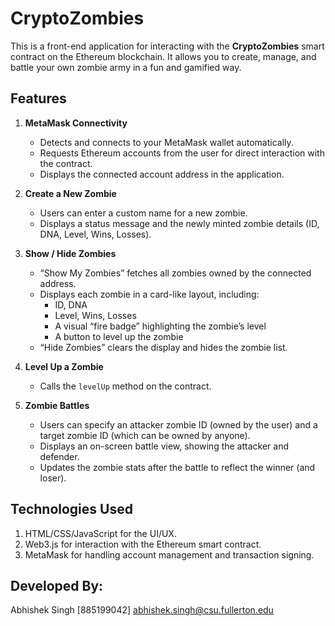 # CryptoZombies

This is a front-end application for interacting with the **CryptoZombies** smart contract on the Ethereum blockchain. It allows you to create, manage, and battle your own zombie army in a fun and gamified way.

## Features

1. **MetaMask Connectivity**
   - Detects and connects to your MetaMask wallet automatically.
   - Requests Ethereum accounts from the user for direct interaction with the contract.
   - Displays the connected account address in the application.

2. **Create a New Zombie**
   - Users can enter a custom name for a new zombie.
   - Displays a status message and the newly minted zombie details (ID, DNA, Level, Wins, Losses).

3. **Show / Hide Zombies**
   - “Show My Zombies” fetches all zombies owned by the connected address.
   - Displays each zombie in a card-like layout, including:
     - ID, DNA
     - Level, Wins, Losses
     - A visual “fire badge” highlighting the zombie’s level
     - A button to level up the zombie
   - “Hide Zombies” clears the display and hides the zombie list.

4. **Level Up a Zombie**
   - Calls the `levelUp` method on the contract.

5. **Zombie Battles**
   - Users can specify an attacker zombie ID (owned by the user) and a target zombie ID (which can be owned by anyone).
   - Displays an on-screen battle view, showing the attacker and defender.
   - Updates the zombie stats after the battle to reflect the winner (and loser).

## Technologies Used
1. HTML/CSS/JavaScript for the UI/UX.
2. Web3.js for interaction with the Ethereum smart contract.
3. MetaMask for handling account management and transaction signing.

## Developed By: 
Abhishek Singh [885199042]
abhishek.singh@csu.fullerton.edu